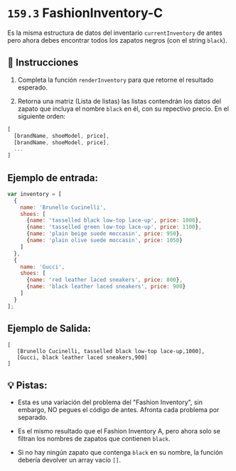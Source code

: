 # `159.3` FashionInventory-C

Es la misma estructura de datos del inventario `currentInventory` de antes pero ahora debes encontrar todos los zapatos negros (con el string `black`). 

## 📝 Instrucciones

1. Completa la función `renderInventory` para que retorne el resultado esperado.

2. Retorna una matriz (Lista de listas) las listas contendrán los datos del zapato que incluya el nombre `black` en él, con su repectivo precio. En el siguiente orden:

```js
[
  [brandName, shoeModel, price],
  [brandName, shoeModel, price],
  ...
]
```

## Ejemplo de entrada:

```js
var inventory = [
  {
    name: 'Brunello Cucinelli',
    shoes: [
      {name: 'tasselled black low-top lace-up', price: 1000},
      {name: 'tasselled green low-top lace-up', price: 1100},
      {name: 'plain beige suede moccasin', price: 950},
      {name: 'plain olive suede moccasin', price: 1050}
    ]
  },
  {
    name: 'Gucci',
    shoes: [
      {name: 'red leather laced sneakers', price: 800},
      {name: 'black leather laced sneakers', price: 900}
    ]
  }
];
```

 ## Ejemplo de Salida:

```Js
[
   [Brunello Cucinelli, tasselled black low-top lace-up,1000],
   [Gucci, black leather laced sneakers,900]
]
```

## 💡 Pistas:

+ Esta es una variación del problema del "Fashion Inventory", sin embargo, NO pegues el código de antes. Afronta cada problema por separado.

+ Es el mismo resultado que el Fashion Inventory A,  pero ahora solo se filtran los nombres de zapatos que contienen `black`.

+ Si no hay ningún zapato que contenga `black` en su nombre, la función debería devolver un array vacío `[]`.

